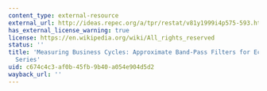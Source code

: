 ```yaml
---
content_type: external-resource
external_url: http://ideas.repec.org/a/tpr/restat/v81y1999i4p575-593.html
has_external_license_warning: true
license: https://en.wikipedia.org/wiki/All_rights_reserved
status: ''
title: 'Measuring Business Cycles: Approximate Band-Pass Filters for Economic Time
  Series'
uid: c674c4c3-af0b-45fb-9b40-a054e904d5d2
wayback_url: ''
---
```

